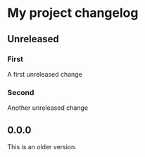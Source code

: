 # My project changelog

## Unreleased

### First

A first unreleased change

### Second

Another unreleased change

## 0.0.0

This is an older version.
